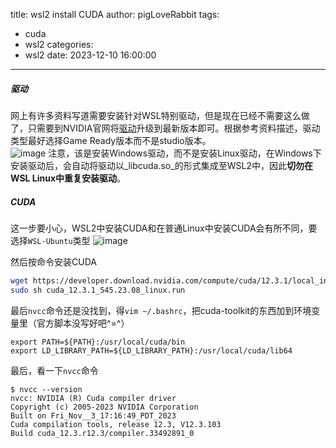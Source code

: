 title: wsl2 install CUDA
author: pigLoveRabbit
tags:
  - cuda
  - wsl2
categories:
  - wsl2
date: 2023-12-10 16:00:00
---
##### 驱动
网上有许多资料写道需要安装针对WSL特别驱动，但是现在已经不需要这么做了，只需要到NVIDIA官网将[驱动](https://www.nvidia.com/Download/index.aspx)升级到最新版本即可。根据参考资料描述，驱动类型最好选择Game Ready版本而不是studio版本。  
![image](/images/nvidia_download.jpg)
注意，该是安装Windows驱动，而不是安装Linux驱动，在Windows下安装驱动后，会自动将驱动以_libcuda.so_的形式集成至WSL2中，因此**切勿在WSL Linux中重复安装驱动**。

##### CUDA
这一步要小心，WSL2中安装CUDA和在普通Linux中安装CUDA会有所不同，要选择`WSL-Ubuntu`类型
![image](/images/cuda_wsl2.jpg)

然后按命令安装CUDA
```bash
wget https://developer.download.nvidia.com/compute/cuda/12.3.1/local_installers/cuda_12.3.1_545.23.08_linux.run
sudo sh cuda_12.3.1_545.23.08_linux.run
```
最后`nvcc`命令还是没找到，得`vim ~/.bashrc`，把cuda-toolkit的东西加到环境变量里（官方脚本没写好吧^=^）
```
export PATH=${PATH}:/usr/local/cuda/bin
export LD_LIBRARY_PATH=${LD_LIBRARY_PATH}:/usr/local/cuda/lib64
```

最后，看一下`nvcc`命令  
```
$ nvcc --version
nvcc: NVIDIA (R) Cuda compiler driver
Copyright (c) 2005-2023 NVIDIA Corporation
Built on Fri_Nov__3_17:16:49_PDT_2023
Cuda compilation tools, release 12.3, V12.3.103
Build cuda_12.3.r12.3/compiler.33492891_0
```